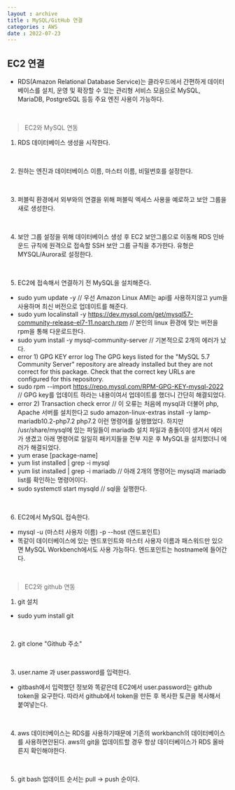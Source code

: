 ```yaml
---
layout : archive
title : MySQL/GitHub 연결
categories : AWS
date : 2022-07-23
---
```


## EC2 연결

* RDS(Amazon Relational Database Service)는 클라우드에서 간편하게 데이터베이스를 설치, 운영 및 확장할 수 있는 관리형 서비스 모음으로 MySQL, MariaDB, PostgreSQL 등등 주요 엔진 사용이 가능하다.

<br>

> EC2와 MySQL 연동

1. RDS 데이터베이스 생성을 시작한다.

<br>

2. 원하는 엔진과 데이터베이스 이름, 마스터 이름, 비밀번호를 설정한다.

<br>

3. 퍼블릭 환경에서 외부와의 연결을 위해 퍼블릭 엑세스 사용을 예로하고  보안 그룹을 새로 생성한다.

<br>

4. 보안 그룹 설정을 위해 데이터베이스 생성 후 EC2 보안그룹으로 이동해 RDS 인바운드 규칙에 원격으로 접속할
SSH 보안 그룹 규칙을 추가한다. 유형은 MYSQL/Aurora로 설정한다.

<br>

5. EC2에 접속해서 연결하기 전 MySQL을 설치해준다.
 - sudo yum update -y
 // 우선 Amazon Linux AMI는 api를 사용하지않고 yum을 사용하며 최신 버전으로 업데이트를 해준다.
 - sudo yum localinstall -y https://dev.mysql.com/get/mysql57-community-release-el7-11.noarch.rpm
 // 본인의 linux 환경에 맞는 버전을 rpm을 통해 다운로드한다.
 - sudo yum install -y mysql-community-server
 // 기본적으로 2개의 에러가 났다.
 - error 1) GPG KEY error log
The GPG keys listed for the "MySQL 5.7 Community Server" repository are already installed but they are not correct for this package.
Check that the correct key URLs are configured for this repository.
 - sudo rpm --import https://repo.mysql.com/RPM-GPG-KEY-mysql-2022
 // GPG key를 업데이트 하라는 내용이여서 업데이트를 했더니 간단히 해결되었다.
 - error 2) Transaction check error
 // 이 오류는 처음에 mysql과 더불어 php, Apache 서버를 설치한다고 sudo amazon-linux-extras install -y lamp-mariadb10.2-php7.2 php7.2 이런 명령어를 실행했었다. 하지만 /usr/share/mysql에 있는 파일들이 mariadb 설치 파일과 충돌이이 생겨서 에러가 생겼고 아래 명령어로 일일히 패키지들을 전부 지운 후 MySQL을 설치했더니 에러가 해결되었다.
 - yum erase [package-name]
 - yum list installed | grep -i mysql
 - yum list installed | grep -i mariadb
 // 아래 2개의 명령어는 mysql과 mariadb list를 확인하는 명령어이다.
 - sudo systemctl start mysqld
 // sql을 실행한다.

<br>

6. EC2에서 MySQL 접속한다.
 - mysql -u (마스터 사용자 이름) -p --host (엔드포인트)
 - 똑같이 데이터베이스에 있는 엔드포인트와 마스터 사용자 이름과 패스워드만 있으면 MySQL Workbench에서도 사용 가능하다. 엔드포인트는 hostname에 들어간다.

 <br>

> EC2와 github 연동

1. git 설치
 - sudo yum install git

 <br>

2. git clone "Github 주소"

<br>

3. user.name 과 user.password를 입력한다.
 - gitbash에서 입력했던 정보와 똑같은데 EC2에서 user.password는 github token을 요구한다. 따라서 github에서 token을 만든 후 복사한 토큰을 복사해서 붙여넣는다.

 <br>

4. aws 데이터베이스는 RDS를 사용하기때문에 기존의 workbanch의 데이터베이스를 사용하면안된다. aws의 git을 업데이트할 경우 항상 데이터베이스가 RDS 올바른지 확인해야한다.

<br>

5. git bash 업데이트 순서는 pull -> push 순이다.